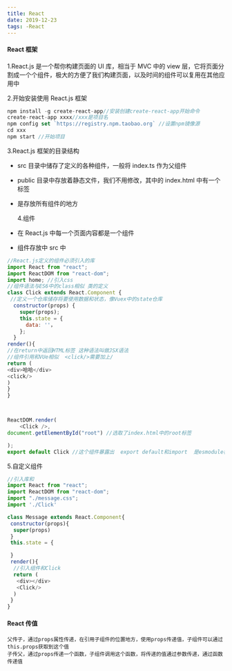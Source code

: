 ```yaml
---
title: React
date: 2019-12-23
tags: -React
---
```


#### React 框架

1.React.js
是一个帮你构建页面的 UI 库，相当于 MVC 中的 view 层，它将页面分割成一个个组件，极大的方便了我们构建页面，以及时间的组件可以复用在其他应用中

2.开始安装使用 React.js 框架

```javascript
npm install -g create-react-app//安装创建create-react-app开始命令
create-react-app xxxx//xxx是项目名
npm config set `https://registry.npm.taobao.org` //设置npm镜像源
cd xxx
npm start //开始项目
```

3.React.js 框架的目录结构

- src 目录中储存了定义的各种组件，一般将 index.ts 作为父组件
- public 目录中存放着静态文件，我们不用修改，其中的 index.html 中有一个标签
- <div id= "root"></div>是存放所有组件的地方

  4.组件

- 在 React.js 中每一个页面内容都是一个组件
- 组件存放中 src 中

```javascript
//React.js定义的组件必须引入的库
import React from "react";
import ReactDOM from "react-dom";
import home; //引入css
//组件语法与ES6中的class相似 类的定义
class Click extends React.Component {
 //定义一个仓库储存将要使用数据和状态，像Vuex中的state仓库
  constructor(props) {
    super(props);
    this.state = {
      data: ''，
    };
  }
render(){
//在return中返回HTML标签 这种语法叫做JSX语法
//组件引用和VUe相似  <click/>需要加上/
return (
<div>哈哈</div>
<click/>
)
}
}



ReactDOM.render(
	<Click />,
document.getElementById("root") //选取了index.html中的root标签

);
export default Click //这个组件暴露出  export default和import  是esmodule标准
```

5.自定义组件

```javascript
//引入库和
import React from "react";
import ReactDOM from "react-dom";
import "./message.css";
import './Click'

class Message extends React.Component{
 constructor(props){
  super(props)
 }
 this.state = {

 }
 render(){
  //引入组件和Click
  return (
   <div></div>
   <Click/>
  )
 }
}

```

#### React 传值

    父传子，通过props属性传递，在引用子组件的位置地方，使用props传递值，子组件可以通过this.props获取到这个值
    子传父，通过props传递一个函数，子组件调用这个函数，将传递的值通过参数传递，通过函数传递值
